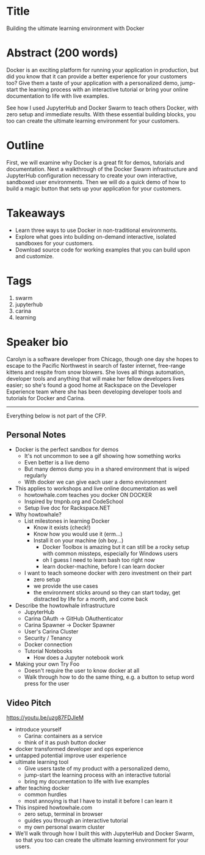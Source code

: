 # Title
Building the ultimate learning environment with Docker

# Abstract (200 words)
Docker is an exciting platform for running your application in production, but
did you know that it can provide a better experience for your customers too? Give them
a taste of your application with a personalized demo,
jump-start the learning process with an interactive tutorial
or bring your online documentation to life with live examples.

See how I used JupyterHub and Docker Swarm to teach others Docker,
with zero setup and immediate results. With these essential building blocks,
you too can create the ultimate learning environment for your customers.

# Outline
First, we will examine why Docker is a great fit for demos, tutorials and documentation.
Next a walkthrough of the Docker Swarm infrastructure and JupyterHub configuration
necessary to create your own interactive, sandboxed user environments.
Then we will do a quick demo of how to build a magic button that sets up your
application for your customers.

# Takeaways
* Learn three ways to use Docker in non-traditional environments.
* Explore what goes into building on-demand interactive, isolated sandboxes for your customers.
* Download source code for working examples that you can build upon and customize.

# Tags
1. swarm
2. jupyterhub
3. carina
4. learning

# Speaker bio
Carolyn is a software developer from Chicago, though one day she hopes
to escape to the Pacific Northwest in search of faster internet, free-range kittens
and respite from snow blowers. She loves all things automation, developer tools
and anything that will make her fellow developers lives easier; so she's found a good home
at Rackspace on the Developer Experience team where she has been developing
developer tools and tutorials for Docker and Carina.

<hr />

Everything below is not part of the CFP.

## Personal Notes
* Docker is the perfect sandbox for demos
  * It's not uncommon to see a gif showing how something works
  * Even better is a live demo
  * But many demos dump you in a shared environment that is wiped regularly
  * With docker we can give each user a demo environment
* This applies to workshops and live online documentation as well
  * howtowhale.com teaches you docker ON DOCKER
  * Inspired by tmpnb.org and CodeSchool
  * Setup live doc for Rackspace.NET
* Why howtowhale?
  * List milestones in learning Docker
    * Know it exists (check!)
    * Know how you would use it (erm...)
    * Install it on your machine (oh boy...)
      * Docker Toolbox is amazing but it can still be a rocky setup with common missteps, especially for Windows users
      * oh I guess I need to learn bash too right now
      * learn docker-machine, before I can learn docker
  * I want to teach someone docker with zero investment on their part
    * zero setup
    * we provide the use cases
    * the environment sticks around so they can start today, get distracted by life for a month, and come back
* Describe the howtowhale infrastructure
  * JupyterHub
  * Carina OAuth -> GitHub OAuthenticator
  * Carina Spawner -> Docker Spawner
  * User's Carina Cluster
  * Security / Tenancy
  * Docker connection
  * Tutorial Notebooks
    * How does a Jupyter notebook work
* Making your own Try Foo
  * Doesn't require the user to know docker at all
  * Walk through how to do the same thing, e.g. a button to setup word press for the user

## Video Pitch
https://youtu.be/uzg87FDJIeM
* introduce yourself
  * Carina: containers as a service
  * think of it as push button docker
* docker transformed developer and ops experience
* untapped potential improve user experience
* ultimate learning tool
  * Give users taste of my product with a personalized demo,
  * jump-start the learning process with an interactive tutorial
  * bring my documentation to life with live examples
* after teaching docker
  * common hurdles
  * most annoying is that I have to install it before I can learn it
* This inspired howtowhale.com
  * zero setup, terminal in browser
  * guides you through an interactive tutorial
  * my own personal swarm cluster
* We'll walk through how I built this with JupyterHub and Docker Swarm, so that you too can create the ultimate learning environment for your users.
